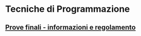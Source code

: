 # Tecniche di Programmazione
## [Prove finali - informazioni e regolamento](https://github.com/TdP-prove-finali/Introduzione#readme)